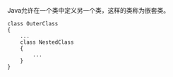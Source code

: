   Java允许在一个类中定义另一个类，这样的类称为嵌套类。
	
	class OuterClass
	{
	    ...
	    class NestedClass
	    {
	        ...
	    }
	}
	
